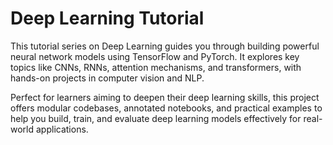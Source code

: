 # Deep Learning Tutorial

This tutorial series on Deep Learning guides you through building powerful neural network models using TensorFlow and PyTorch. It explores key topics like CNNs, RNNs, attention mechanisms, and transformers, with hands-on projects in computer vision and NLP.

Perfect for learners aiming to deepen their deep learning skills, this project offers modular codebases, annotated notebooks, and practical examples to help you build, train, and evaluate deep learning models effectively for real-world applications.
